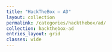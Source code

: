 ```yaml
---
title: "HackTheBox — AD"
layout: collection
permalink: /categories/hackthebox/ad/
collection: hackthebox-ad
entries_layout: grid
classes: wide
---
```


